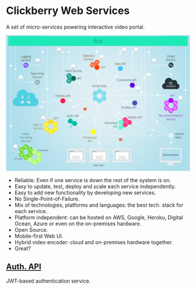 # Clickberry Web Services
A set of micro-services powering interactive video portal.

![](assets/Architecture.png?raw=true)

* Reliable. Even if one service is down the rest of the system is on.
* Easy to update, test, deploy and scale each service independently.
* Easy to add new functionality by developing new services.
* No Single-Point-of-Failure.
* Mix of technologies, platforms and languages: the best tech. stack for each service.
* Platform independent: can be hosted on AWS, Google, Heroku, Digital Ocean, Azure or even on the on-premises hardware.
* Open Source.
* Mobile-first Web UI.
* Hybrid video encoder: cloud and on-premises hardware together.
* Great?

## [Auth. API](//github.com/clickberry/auth-api-nodejs)
JWT-based authentication service.
